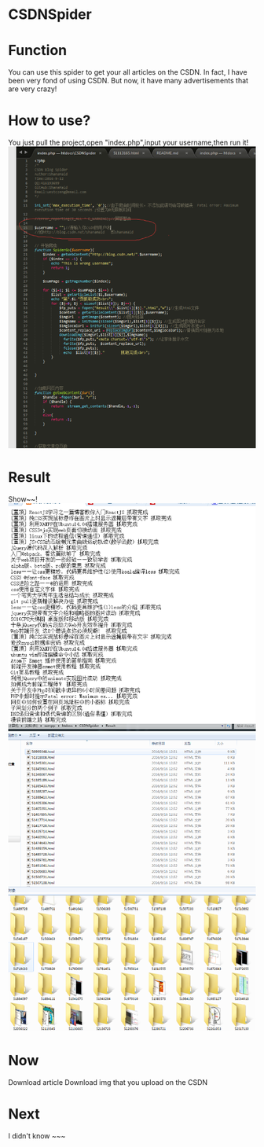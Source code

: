 # CSDNSpider

Function
===
You can use this spider to get your all articles on the CSDN.
In fact,  I have been very fond of using CSDN.
But now, it have many advertisements that are very crazy!

How to use?
===
You just pull the project,open "index.php",input your username,then run it!
![](https://github.com/ShanaMaid/CSDNSpider/raw/master/Img/4.png)

Result
===
Show~~!
![](https://github.com/ShanaMaid/CSDNSpider/raw/master/Img/1.png)
![](https://github.com/ShanaMaid/CSDNSpider/raw/master/Img/2.png)
![](https://github.com/ShanaMaid/CSDNSpider/raw/master/Img/3.png)



Now
===
Download article
Download img that you upload on the CSDN


Next
===
I didn't know ~~~


